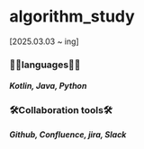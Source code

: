# algorithm_study
[2025.03.03 ~ ing]

### ✍🏻languages✍🏻
##### Kotlin, Java, Python

### 🛠Collaboration tools🛠
##### Github, Confluence, jira, Slack
